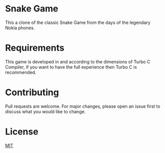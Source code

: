 # Snake Game
 This a clone of the classic Snake Game from the days of the legendary Nokia phones.

# Requirements

 This game is developed in and according to the dimensions of Turbo C Compiler, if you want to have the full experience then Turbo C is recommended.

# Contributing
Pull requests are welcome. For major changes, please open an issue first to discuss what you would like to change.

# License
[MIT](https://choosealicense.com/licenses/mit/)